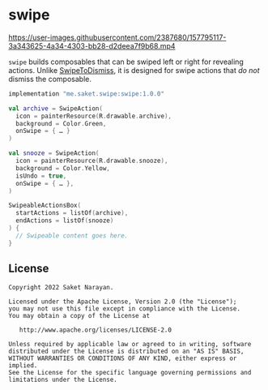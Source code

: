 # swipe

https://user-images.githubusercontent.com/2387680/157795117-3a343625-4a34-4303-bb28-d2deea7f9b68.mp4

`swipe` builds composables that can be swiped left or right for revealing actions. Unlike [SwipeToDismiss](https://developer.android.com/reference/kotlin/androidx/compose/material/package-summary#SwipeToDismiss(androidx.compose.material.DismissState,androidx.compose.ui.Modifier,kotlin.collections.Set,kotlin.Function1,kotlin.Function1,kotlin.Function1)), it is designed for swipe actions that _do not_ dismiss the composable.

```groovy
implementation "me.saket.swipe:swipe:1.0.0"
```

```kotlin
val archive = SwipeAction(
  icon = painterResource(R.drawable.archive),
  background = Color.Green,
  onSwipe = { … }
)

val snooze = SwipeAction(
  icon = painterResource(R.drawable.snooze),
  background = Color.Yellow,
  isUndo = true,
  onSwipe = { … },
)

SwipeableActionsBox(
  startActions = listOf(archive),
  endActions = listOf(snooze)
) {
  // Swipeable content goes here.
}
```

## License

```
Copyright 2022 Saket Narayan.

Licensed under the Apache License, Version 2.0 (the "License");
you may not use this file except in compliance with the License.
You may obtain a copy of the License at

   http://www.apache.org/licenses/LICENSE-2.0

Unless required by applicable law or agreed to in writing, software
distributed under the License is distributed on an "AS IS" BASIS,
WITHOUT WARRANTIES OR CONDITIONS OF ANY KIND, either express or implied.
See the License for the specific language governing permissions and
limitations under the License.
```
